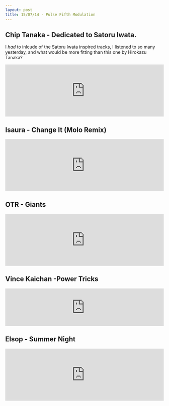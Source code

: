 ```yaml
---
layout: post
title: 15/07/14 - Pulse Fifth Modulation
---
```


Chip Tanaka - Dedicated to Satoru Iwata.  
----------------------------------------  
I *had* to inlcude of the Satoru Iwata inspired tracks, I listened to so many yesterday, and what would be more fitting than this one by Hirokazu Tanaka?  
<iframe width="100%" height="166" scrolling="no" frameborder="no" src="https://w.soundcloud.com/player/?url=https%3A//api.soundcloud.com/tracks/214518277&amp;color=ff5500&amp;auto_play=false&amp;hide_related=false&amp;show_comments=true&amp;show_user=true&amp;show_reposts=false"></iframe>



Isaura - Change It (Molo Remix)  
-------------------------------  
<iframe width="100%" height="166" scrolling="no" frameborder="no" src="https://w.soundcloud.com/player/?url=https%3A//api.soundcloud.com/tracks/214443665&amp;color=ff5500&amp;auto_play=false&amp;hide_related=false&amp;show_comments=true&amp;show_user=true&amp;show_reposts=false"></iframe>



OTR - Giants  
------------  
<iframe width="100%" height="166" scrolling="no" frameborder="no" src="https://w.soundcloud.com/player/?url=https%3A//api.soundcloud.com/tracks/214329973&amp;color=ff5500&amp;auto_play=false&amp;hide_related=false&amp;show_comments=true&amp;show_user=true&amp;show_reposts=false"></iframe>



Vince Kaichan -Power Tricks  
---------------------------  
<iframe style="border: 0; width: 100%; height: 120px;" src="https://bandcamp.com/EmbeddedPlayer/album=3573188025/size=large/bgcol=ffffff/linkcol=e99708/tracklist=false/artwork=small/transparent=true/" seamless></iframe>



Elsop - Summer Night  
--------------------  
<iframe width="100%" height="166" scrolling="no" frameborder="no" src="https://w.soundcloud.com/player/?url=https%3A//api.soundcloud.com/tracks/214569786&amp;color=ff5500&amp;auto_play=false&amp;hide_related=false&amp;show_comments=true&amp;show_user=true&amp;show_reposts=false"></iframe>
